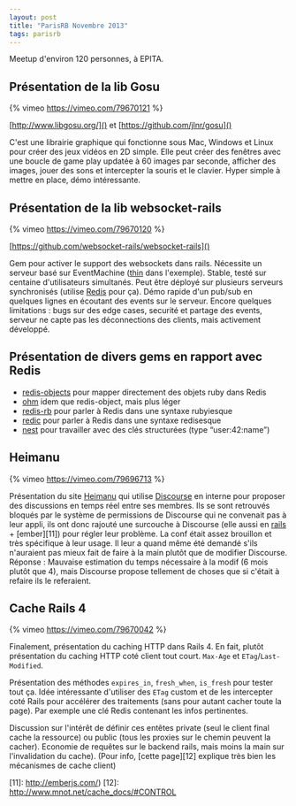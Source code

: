 ```yaml
---
layout: post
title: "ParisRB Novembre 2013"
tags: parisrb
---
```


Meetup d'environ 120 personnes, à EPITA.

## Présentation de la lib Gosu

{% vimeo https://vimeo.com/79670121 %}

[http://www.libgosu.org/]() et [https://github.com/jlnr/gosu]()

C'est une librairie graphique qui fonctionne sous Mac, Windows et Linux pour
créer des jeux vidéos en 2D simple. Elle peut créer des fenêtres avec une
boucle de game play updatée à 60 images par seconde, afficher des images, jouer
des sons et intercepter la souris et le clavier. Hyper simple à mettre en
place, démo intéressante.

## Présentation de la lib websocket-rails

{% vimeo https://vimeo.com/79670120 %}

[https://github.com/websocket-rails/websocket-rails]()

Gem pour activer le support des websockets dans rails. Nécessite un serveur
basé sur EventMachine ([thin][1] dans l'exemple). Stable, testé sur centaine
d'utilisateurs simultanés. Peut être déployé sur plusieurs serveurs
synchronisés (utilise [Redis][2] pour ça). Démo rapide d'un
pub/sub en quelques lignes en écoutant des events sur le serveur.  Encore
quelques limitations : bugs sur des edge cases, securité et partage des events,
serveur ne capte pas les déconnections des clients, mais activement développé.

## Présentation de divers gems en rapport avec Redis

- [redis-objects][3] pour mapper directement des objets ruby dans Redis
- [ohm][4] idem que redis-object, mais plus léger
- [redis-rb][5] pour parler à Redis dans une syntaxe rubyiesque
- [redic][6] pour parler à Redis dans une syntaxe redisesque
- [nest][7] pour travailler avec des clés structurées (type “user:42:name”)

## Heimanu

{% vimeo https://vimeo.com/79696713 %}

Présentation du site [Heimanu][8] qui utilise [Discourse][9] en interne pour
proposer des discussions en temps réel entre ses membres. Ils se sont retrouvés
bloqués par le système de permissions de Discourse qui ne convenait pas à leur
appli, ils ont donc rajouté une surcouche à Discourse (elle aussi en
[rails][10] + [ember][11]) pour régler
leur problème. La conf était assez brouillon et très spécifique à leur usage.
Il leur a quand même été demandé s'ils n'auraient pas mieux fait de faire à la
main plutôt que de modifier Discourse. Réponse : Mauvaise estimation du temps
nécessaire à la modif (6 mois plutôt que 4), mais Discourse propose tellement
de choses que si c'était à refaire ils le referaient.

## Cache Rails 4

{% vimeo https://vimeo.com/79670042 %}

Finalement, présentation du caching HTTP dans Rails 4. En fait, plutôt
présentation du caching HTTP coté client tout court. `Max-Age` et
`ETag`/`Last-Modified`. 

Présentation des méthodes `expires_in`, `fresh_when`, `is_fresh`
pour tester tout ça.  Idée intéressante d'utiliser des `ETag` custom et de les
intercepter coté Rails pour accélérer des traitements (sans pour autant cacher
toute la page). Par exemple une clé Redis contenant les infos pertinentes.

Discussion sur l'intérêt de définir ces entêtes private (seul le client final
cache la ressource) ou public (tous les proxies sur le chemin peuvent la
cacher). Economie de requêtes sur le backend rails, mais moins la main sur
l'invalidation du cache).  (Pour info, [cette page][12] explique très bien les
mécanismes de cache client)

[1]: http://code.macournoyer.com/thin/
[2]: http://redis.io/
[3]: https://github.com/nateware/redis-objects
[4]: https://github.com/soveran/ohm
[5]: https://github.com/redis/redis-rb
[6]: https://github.com/amakawa/redic
[7]: https://github.com/soveran/nest
[8]: http://heimanu.com/
[9]: http://www.discourse.org/
[10]: http://rubyonrails.org/
[11]: http://emberjs.com/)
[12]: http://www.mnot.net/cache_docs/#CONTROL
